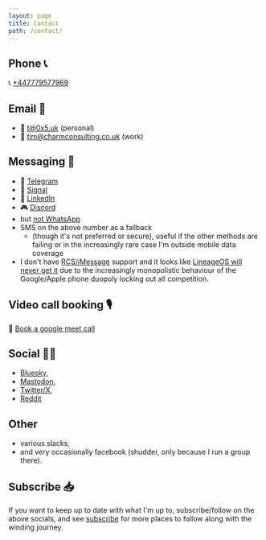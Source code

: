 ```yaml
---
layout: page
title: Contact
path: /contact/
---
```


## Phone 📞

📞 [+447779577969](tel:+447779577969)

## Email 📨

- 📧 [t@0x5.uk](mailto:t+blog@0x5.uk) (personal)
- 📧 [tim@charmconsulting.co.uk](mailto:tim@charmconsulting.co.uk) (work)

## Messaging 📲

- 💬 [Telegram](https://t.me/tim_abell)
- 💬 [Signal](https://signal.me/#eu/Hl987PqWXi7vbnqoVzw7domkvV615AS4fu95GtncR8qG7xTU-6xAA4dDi4vaYd5G)
- 🏢 [LinkedIn](https://www.linkedin.com/in/timabell)
- 🎮 [Discord](https://discord.com/users/890701039735558164)
- but [not WhatsApp](/2025/07/02/why-not-whatsapp/)
- SMS on the above number as a fallback
    - (though it's not preferred or secure), useful if the other methods are failing or in the increasingly rare case I'm outside mobile data coverage
- I don't have [RCS/iMessage](https://9to5mac.com/what-is-rcs-ios-18s-long-awaited-fix-for-iphone-to-android-messaging/) support and it looks like [LineageOS will never get it](https://gitlab.com/LineageOS/issues/android/-/issues/7299) due to the increasingly monopolistic behaviour of the Google/Apple phone duopoly locking out all competition.

## Video call booking 🎙️

📆 [Book a google meet call](/meet/)

## Social 🧑‍💻

- [Bluesky](https://bsky.app/profile/0x5.uk),
- [Mastodon](https://mastodon.social/@tim_abell),
- [Twitter/X](https://www.twitter.com/tim_abell),
- [Reddit](https://www.reddit.com/user/timabell/)

## Other

- various slacks,
- and very occasionally facebook (shudder, only because I run a group there).

## Subscribe 📥

If you want to keep up to date with what I'm up to, subscribe/follow on the above socials, and see [subscribe](/subscribe) for more places to follow along with the winding journey.

